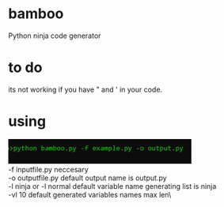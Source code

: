 # bamboo
Python ninja code generator
# to do
its not working if you have " and ' in your code.  
# using
![Screenshot](https://github.com/huseyinozturkk/bamboo/blob/main/pic/usingex1.png?raw=true)\
-f inputfile.py neccesary\
-o outputfile.py default output name is output.py\
-l ninja or -l normal default variable name generating list is ninja\
-vl 10 default generated variables names max len\

